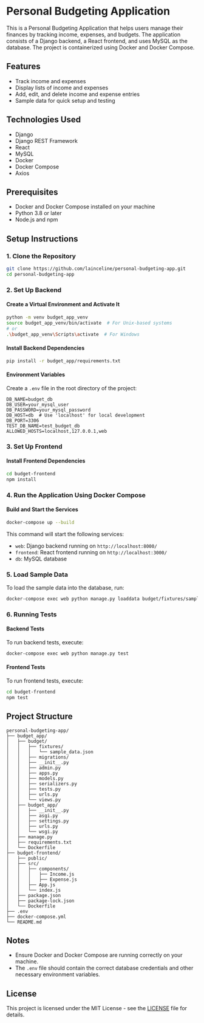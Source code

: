 # Personal Budgeting Application

This is a Personal Budgeting Application that helps users manage their finances by tracking income, expenses, and budgets. The application consists of a Django backend, a React frontend, and uses MySQL as the database. The project is containerized using Docker and Docker Compose.

## Features

- Track income and expenses
- Display lists of income and expenses
- Add, edit, and delete income and expense entries
- Sample data for quick setup and testing

## Technologies Used

- Django
- Django REST Framework
- React
- MySQL
- Docker
- Docker Compose
- Axios

## Prerequisites

- Docker and Docker Compose installed on your machine
- Python 3.8 or later
- Node.js and npm

## Setup Instructions

### 1. Clone the Repository

```bash
git clone https://github.com/lainceline/personal-budgeting-app.git
cd personal-budgeting-app
```

### 2. Set Up Backend

#### Create a Virtual Environment and Activate It

```bash
python -m venv budget_app_venv
source budget_app_venv/bin/activate  # For Unix-based systems
# or
.\budget_app_venv\Scripts\activate  # For Windows
```

#### Install Backend Dependencies

```bash
pip install -r budget_app/requirements.txt
```

#### Environment Variables

Create a `.env` file in the root directory of the project:

```dotenv
DB_NAME=budget_db
DB_USER=your_mysql_user
DB_PASSWORD=your_mysql_password
DB_HOST=db  # Use 'localhost' for local development
DB_PORT=3306
TEST_DB_NAME=test_budget_db
ALLOWED_HOSTS=localhost,127.0.0.1,web
```

### 3. Set Up Frontend

#### Install Frontend Dependencies

```bash
cd budget-frontend
npm install
```

### 4. Run the Application Using Docker Compose

#### Build and Start the Services

```bash
docker-compose up --build
```

This command will start the following services:

- `web`: Django backend running on `http://localhost:8000/`
- `frontend`: React frontend running on `http://localhost:3000/`
- `db`: MySQL database

### 5. Load Sample Data

To load the sample data into the database, run:

```bash
docker-compose exec web python manage.py loaddata budget/fixtures/sample_data.json
```

### 6. Running Tests

#### Backend Tests

To run backend tests, execute:

```bash
docker-compose exec web python manage.py test
```

#### Frontend Tests

To run frontend tests, execute:

```bash
cd budget-frontend
npm test
```

## Project Structure

```
personal-budgeting-app/
├── budget_app/
│   ├── budget/
│   │   ├── fixtures/
│   │   │   └── sample_data.json
│   │   ├── migrations/
│   │   ├── __init__.py
│   │   ├── admin.py
│   │   ├── apps.py
│   │   ├── models.py
│   │   ├── serializers.py
│   │   ├── tests.py
│   │   ├── urls.py
│   │   └── views.py
│   ├── budget_app/
│   │   ├── __init__.py
│   │   ├── asgi.py
│   │   ├── settings.py
│   │   ├── urls.py
│   │   └── wsgi.py
│   ├── manage.py
│   ├── requirements.txt
│   └── Dockerfile
├── budget-frontend/
│   ├── public/
│   ├── src/
│   │   ├── components/
│   │   │   ├── Income.js
│   │   │   ├── Expense.js
│   │   ├── App.js
│   │   └── index.js
│   ├── package.json
│   ├── package-lock.json
│   └── Dockerfile
├── .env
├── docker-compose.yml
└── README.md
```

## Notes

- Ensure Docker and Docker Compose are running correctly on your machine.
- The `.env` file should contain the correct database credentials and other necessary environment variables.

## License

This project is licensed under the MIT License - see the [LICENSE](LICENSE) file for details.
